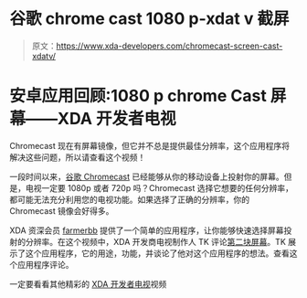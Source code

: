# 谷歌 chrome cast 1080 p-xdat v 截屏

> 原文：<https://www.xda-developers.com/chromecast-screen-cast-xdatv/>

# 安卓应用回顾:1080 p chrome Cast 屏幕——XDA 开发者电视

Chromecast 现在有屏幕镜像，但它并不总是提供最佳分辨率，这个应用程序将解决这些问题，所以请查看这个视频！

一段时间以来，[谷歌 Chromecast](http://forum.xda-developers.com/hardware-hacking/chromecast) 已经能够从你的移动设备上投射你的屏幕。但是，电视一定要 1080p 或者 720p 吗？Chromecast 选择它想要的任何分辨率，都可能无法充分利用您的电视功能。如果选择了正确的分辨率，你的 Chromecast 镜像会好得多。

XDA 资深会员 [farmerbb](http://forum.xda-developers.com/member.php?u=4289533) 提供了一个简单的应用程序，让你能够快速选择屏幕投射的分辨率。在这个视频中，XDA 开发商电视制作人 TK 评论[第二块屏幕](http://www.xda-developers.com/android/cast-device-second-screen/)。TK 展示了这个应用程序，它的用途，功能，并谈论了他对这个应用程序的想法。查看这个应用程序评论。

一定要看看其他精彩的 [XDA 开发者电视](http://www.xda-developers.com/xda-tv/ "XDA Developer TV")视频
